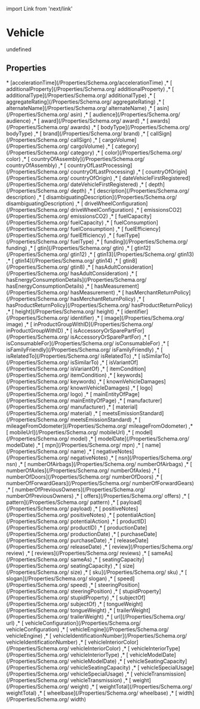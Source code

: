 import Link from 'next/link'
# Vehicle

undefined

## Properties

<Grid>
* [accelerationTime](/Properties/Schema.org/accelerationTime)
,* [ additionalProperty](/Properties/Schema.org/ additionalProperty)
,* [ additionalType](/Properties/Schema.org/ additionalType)
,* [ aggregateRating](/Properties/Schema.org/ aggregateRating)
,* [ alternateName](/Properties/Schema.org/ alternateName)
,* [ asin](/Properties/Schema.org/ asin)
,* [ audience](/Properties/Schema.org/ audience)
,* [ award](/Properties/Schema.org/ award)
,* [ awards](/Properties/Schema.org/ awards)
,* [ bodyType](/Properties/Schema.org/ bodyType)
,* [ brand](/Properties/Schema.org/ brand)
,* [ callSign](/Properties/Schema.org/ callSign)
,* [ cargoVolume](/Properties/Schema.org/ cargoVolume)
,* [ category](/Properties/Schema.org/ category)
,* [ color](/Properties/Schema.org/ color)
,* [ countryOfAssembly](/Properties/Schema.org/ countryOfAssembly)
,* [ countryOfLastProcessing](/Properties/Schema.org/ countryOfLastProcessing)
,* [ countryOfOrigin](/Properties/Schema.org/ countryOfOrigin)
,* [ dateVehicleFirstRegistered](/Properties/Schema.org/ dateVehicleFirstRegistered)
,* [ depth](/Properties/Schema.org/ depth)
,* [ description](/Properties/Schema.org/ description)
,* [ disambiguatingDescription](/Properties/Schema.org/ disambiguatingDescription)
,* [ driveWheelConfiguration](/Properties/Schema.org/ driveWheelConfiguration)
,* [ emissionsCO2](/Properties/Schema.org/ emissionsCO2)
,* [ fuelCapacity](/Properties/Schema.org/ fuelCapacity)
,* [ fuelConsumption](/Properties/Schema.org/ fuelConsumption)
,* [ fuelEfficiency](/Properties/Schema.org/ fuelEfficiency)
,* [ fuelType](/Properties/Schema.org/ fuelType)
,* [ funding](/Properties/Schema.org/ funding)
,* [ gtin](/Properties/Schema.org/ gtin)
,* [ gtin12](/Properties/Schema.org/ gtin12)
,* [ gtin13](/Properties/Schema.org/ gtin13)
,* [ gtin14](/Properties/Schema.org/ gtin14)
,* [ gtin8](/Properties/Schema.org/ gtin8)
,* [ hasAdultConsideration](/Properties/Schema.org/ hasAdultConsideration)
,* [ hasEnergyConsumptionDetails](/Properties/Schema.org/ hasEnergyConsumptionDetails)
,* [ hasMeasurement](/Properties/Schema.org/ hasMeasurement)
,* [ hasMerchantReturnPolicy](/Properties/Schema.org/ hasMerchantReturnPolicy)
,* [ hasProductReturnPolicy](/Properties/Schema.org/ hasProductReturnPolicy)
,* [ height](/Properties/Schema.org/ height)
,* [ identifier](/Properties/Schema.org/ identifier)
,* [ image](/Properties/Schema.org/ image)
,* [ inProductGroupWithID](/Properties/Schema.org/ inProductGroupWithID)
,* [ isAccessoryOrSparePartFor](/Properties/Schema.org/ isAccessoryOrSparePartFor)
,* [ isConsumableFor](/Properties/Schema.org/ isConsumableFor)
,* [ isFamilyFriendly](/Properties/Schema.org/ isFamilyFriendly)
,* [ isRelatedTo](/Properties/Schema.org/ isRelatedTo)
,* [ isSimilarTo](/Properties/Schema.org/ isSimilarTo)
,* [ isVariantOf](/Properties/Schema.org/ isVariantOf)
,* [ itemCondition](/Properties/Schema.org/ itemCondition)
,* [ keywords](/Properties/Schema.org/ keywords)
,* [ knownVehicleDamages](/Properties/Schema.org/ knownVehicleDamages)
,* [ logo](/Properties/Schema.org/ logo)
,* [ mainEntityOfPage](/Properties/Schema.org/ mainEntityOfPage)
,* [ manufacturer](/Properties/Schema.org/ manufacturer)
,* [ material](/Properties/Schema.org/ material)
,* [ meetsEmissionStandard](/Properties/Schema.org/ meetsEmissionStandard)
,* [ mileageFromOdometer](/Properties/Schema.org/ mileageFromOdometer)
,* [ mobileUrl](/Properties/Schema.org/ mobileUrl)
,* [ model](/Properties/Schema.org/ model)
,* [ modelDate](/Properties/Schema.org/ modelDate)
,* [ mpn](/Properties/Schema.org/ mpn)
,* [ name](/Properties/Schema.org/ name)
,* [ negativeNotes](/Properties/Schema.org/ negativeNotes)
,* [ nsn](/Properties/Schema.org/ nsn)
,* [ numberOfAirbags](/Properties/Schema.org/ numberOfAirbags)
,* [ numberOfAxles](/Properties/Schema.org/ numberOfAxles)
,* [ numberOfDoors](/Properties/Schema.org/ numberOfDoors)
,* [ numberOfForwardGears](/Properties/Schema.org/ numberOfForwardGears)
,* [ numberOfPreviousOwners](/Properties/Schema.org/ numberOfPreviousOwners)
,* [ offers](/Properties/Schema.org/ offers)
,* [ pattern](/Properties/Schema.org/ pattern)
,* [ payload](/Properties/Schema.org/ payload)
,* [ positiveNotes](/Properties/Schema.org/ positiveNotes)
,* [ potentialAction](/Properties/Schema.org/ potentialAction)
,* [ productID](/Properties/Schema.org/ productID)
,* [ productionDate](/Properties/Schema.org/ productionDate)
,* [ purchaseDate](/Properties/Schema.org/ purchaseDate)
,* [ releaseDate](/Properties/Schema.org/ releaseDate)
,* [ review](/Properties/Schema.org/ review)
,* [ reviews](/Properties/Schema.org/ reviews)
,* [ sameAs](/Properties/Schema.org/ sameAs)
,* [ seatingCapacity](/Properties/Schema.org/ seatingCapacity)
,* [ size](/Properties/Schema.org/ size)
,* [ sku](/Properties/Schema.org/ sku)
,* [ slogan](/Properties/Schema.org/ slogan)
,* [ speed](/Properties/Schema.org/ speed)
,* [ steeringPosition](/Properties/Schema.org/ steeringPosition)
,* [ stupidProperty](/Properties/Schema.org/ stupidProperty)
,* [ subjectOf](/Properties/Schema.org/ subjectOf)
,* [ tongueWeight](/Properties/Schema.org/ tongueWeight)
,* [ trailerWeight](/Properties/Schema.org/ trailerWeight)
,* [ url](/Properties/Schema.org/ url)
,* [ vehicleConfiguration](/Properties/Schema.org/ vehicleConfiguration)
,* [ vehicleEngine](/Properties/Schema.org/ vehicleEngine)
,* [ vehicleIdentificationNumber](/Properties/Schema.org/ vehicleIdentificationNumber)
,* [ vehicleInteriorColor](/Properties/Schema.org/ vehicleInteriorColor)
,* [ vehicleInteriorType](/Properties/Schema.org/ vehicleInteriorType)
,* [ vehicleModelDate](/Properties/Schema.org/ vehicleModelDate)
,* [ vehicleSeatingCapacity](/Properties/Schema.org/ vehicleSeatingCapacity)
,* [ vehicleSpecialUsage](/Properties/Schema.org/ vehicleSpecialUsage)
,* [ vehicleTransmission](/Properties/Schema.org/ vehicleTransmission)
,* [ weight](/Properties/Schema.org/ weight)
,* [ weightTotal](/Properties/Schema.org/ weightTotal)
,* [ wheelbase](/Properties/Schema.org/ wheelbase)
,* [ width](/Properties/Schema.org/ width)

</Grid>

